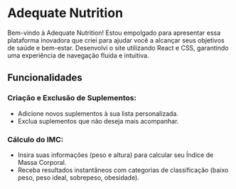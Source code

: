 # Adequate Nutrition
Bem-vindo à Adequate Nutrition! Estou empolgado para apresentar essa plataforma inovadora que criei para ajudar você a alcançar seus objetivos de saúde e bem-estar. Desenvolvi o site utilizando React e CSS, garantindo uma experiência de navegação fluida e intuitiva.

## Funcionalidades
### Criação e Exclusão de Suplementos:
- Adicione novos suplementos à sua lista personalizada.
- Exclua suplementos que não deseja mais acompanhar.
### Cálculo do IMC:
- Insira suas informações (peso e altura) para calcular seu Índice de Massa Corporal.
- Receba resultados instantâneos com categorias de classificação (baixo peso, peso ideal, sobrepeso, obesidade).
 
 
